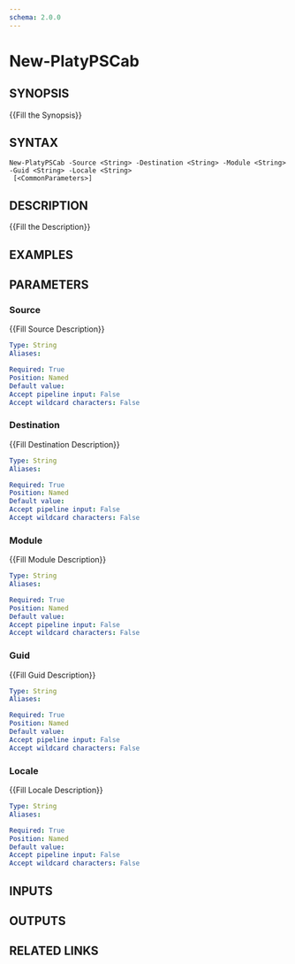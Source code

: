 ```yaml
---
schema: 2.0.0
---
```


# New-PlatyPSCab
## SYNOPSIS
{{Fill the Synopsis}}

## SYNTAX

```
New-PlatyPSCab -Source <String> -Destination <String> -Module <String> -Guid <String> -Locale <String>
 [<CommonParameters>]
```

## DESCRIPTION
{{Fill the Description}}

## EXAMPLES

## PARAMETERS

### Source
{{Fill Source Description}}

```yaml
Type: String
Aliases: 

Required: True
Position: Named
Default value: 
Accept pipeline input: False
Accept wildcard characters: False
```

### Destination
{{Fill Destination Description}}

```yaml
Type: String
Aliases: 

Required: True
Position: Named
Default value: 
Accept pipeline input: False
Accept wildcard characters: False
```

### Module
{{Fill Module Description}}

```yaml
Type: String
Aliases: 

Required: True
Position: Named
Default value: 
Accept pipeline input: False
Accept wildcard characters: False
```

### Guid
{{Fill Guid Description}}

```yaml
Type: String
Aliases: 

Required: True
Position: Named
Default value: 
Accept pipeline input: False
Accept wildcard characters: False
```

### Locale
{{Fill Locale Description}}

```yaml
Type: String
Aliases: 

Required: True
Position: Named
Default value: 
Accept pipeline input: False
Accept wildcard characters: False
```

## INPUTS

## OUTPUTS

## RELATED LINKS


